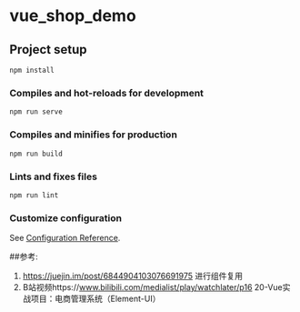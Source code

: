 # vue_shop_demo

## Project setup
```
npm install
```

### Compiles and hot-reloads for development
```
npm run serve
```

### Compiles and minifies for production
```
npm run build
```

### Lints and fixes files
```
npm run lint
```

### Customize configuration
See [Configuration Reference](https://cli.vuejs.org/config/).

##参考:
1. https://juejin.im/post/6844904103076691975  进行组件复用
2. B站视频https://www.bilibili.com/medialist/play/watchlater/p16  20-Vue实战项目：电商管理系统（Element-UI）
 
